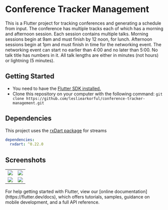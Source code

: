 # Conference Tracker Management

This is a Flutter project for tracking conferences and generating a schedule from input.
The conference has multiple tracks each of which has a morning and afternoon session.
Each session contains multiple talks.
Morning sessions begin at 9am and must finish by 12 noon, for lunch.
Afternoon sessions begin at 1pm and must finish in time for the networking event.
The networking event can start no earlier than 4:00 and no later than 5:00.
No talk title has numbers in it.
All talk lengths are either in minutes (not hours) or lightning (5 minutes).


## Getting Started

- You need to have the [Flutter SDK installed.](https://flutter.dev/docs/get-started/install)
- Clone this repository on your computer with the following command:
`git clone https://github.com/lesliearkorful/conference-tracker-management.git`

## Dependencies
This project uses the [rxDart package](https://pub.dev/packages/rxdart) for streams
```yaml
dependencies:
  rxdart: ^0.22.0
```

## Screenshots

<table>
  <tr>
    <td>
      <img src="https://github.com/lesliearkorful/conference-tracker-management/blob/master/screenshots/01-all-conferences.png?raw=true" />
    </td>
    <td>
      <img src="https://github.com/lesliearkorful/conference-tracker-management/blob/master/screenshots/03-new-talk.png?raw=true" />
    </td>
  </tr>
  <tr>
    <td>
      <img src="https://github.com/lesliearkorful/conference-tracker-management/blob/master/screenshots/02-edit-talk.png?raw=true" />
    </td>
    <td>
      <img src="https://github.com/lesliearkorful/conference-tracker-management/blob/master/screenshots/04-generated-schedule.png?raw=true" />
    </td>
  </tr>
</table>
For help getting started with Flutter, view our
[online documentation](https://flutter.dev/docs), which offers tutorials,
samples, guidance on mobile development, and a full API reference.
